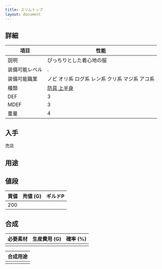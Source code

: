 ```yaml
---
title: スリムトップ
layout: document
---
```

## 詳細


|項目|性能|
|---|---|
|説明|ぴっちりとした着心地の服|
|装備可能レベル|.|
|装備可能職業|ノビ オリ系 ログ系 レン系 クリ系 マジ系 アコ系|
|種類|[防具 上半身](防具(上半身))|
|DEF|3|
|MDEF|3|
|重量|4|

## 入手

売店

## 用途


## 値段


|買値|売値 (G)|ギルドP|
|---|---|---|
|200|||

## 合成


|必要素材|生産費用 (G)|確率 (%)|
|---|---|---|
||||


|合成用途|
|---|
||